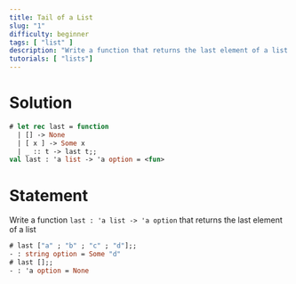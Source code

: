```yaml
---
title: Tail of a List
slug: "1"
difficulty: beginner
tags: [ "list" ]
description: "Write a function that returns the last element of a list."
tutorials: [ "lists"]
---
```


# Solution

```ocaml
# let rec last = function 
  | [] -> None
  | [ x ] -> Some x
  | _ :: t -> last t;;
val last : 'a list -> 'a option = <fun>
```

# Statement

Write a function `last : 'a list -> 'a option` that returns the last element of a list

```ocaml
# last ["a" ; "b" ; "c" ; "d"];;
- : string option = Some "d"
# last [];;
- : 'a option = None
```
